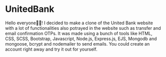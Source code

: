 # UnitedBank
Hello everyone👋🏽! I decided to make a clone of the United Bank website with a lot of functionalities also potrayed in the website such as transfer and email confirmation OTPs. 
It was made using a bunch of tools like HTML, CSS, SCSS, Bootstrap, Javascript, Node.js, Express.js, EJS, Mongodb and mongoose, bcrypt and nodemailer to send emails.
You could create an account right away and try it out for yourself.


